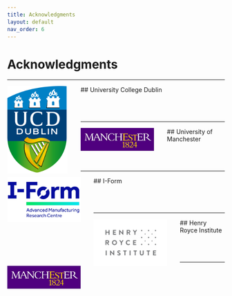 ```yaml
---
title: Acknowledgments
layout: default
nav_order: 6
---
```



# Acknowledgments

---
<img align="left" width="140" style="padding-right:30px" src="images/UCD.png"/>
## University College Dublin

<br> 
<br> 
<br> 
<br> 

---
<img align="left" width="170" style="padding-right:30px" src="images/UoM.png"/>
## University of Manchester

<br> 
<br> 
<br> 
<br> 

---
<img align="left" width="170" style="padding-right:30px" src="images/iform.png"/>
## I-Form

<br> 
<br> 
<br> 
<br> 

---
<img align="left" width="170" style="padding-right:30px" src="images/hrinstitute.png"/>
<img align="left" width="170" style="padding-right:30px" src="images/UoM.png"/>
## Henry Royce Institute

<br> 
<br> 
<br> 
<br> 

---
<br>
<br>